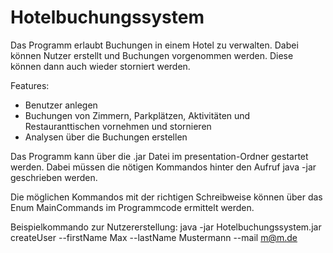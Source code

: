 # Hotelbuchungssystem
Das Programm erlaubt Buchungen in einem Hotel zu verwalten. Dabei können Nutzer erstellt und Buchungen vorgenommen werden. Diese können dann auch wieder storniert werden. 

Features:
- Benutzer anlegen
- Buchungen von Zimmern, Parkplätzen, Aktivitäten und Restauranttischen  vornehmen und stornieren
- Analysen über die Buchungen erstellen 

Das Programm kann über die .jar Datei im presentation-Ordner gestartet werden. Dabei müssen die nötigen Kommandos hinter den Aufruf java -jar <jar-file> geschrieben werden.

Die möglichen Kommandos mit der richtigen Schreibweise können über das Enum MainCommands im Programmcode ermittelt werden.

Beispielkommando zur Nutzererstellung:
java -jar Hotelbuchungssystem.jar createUser --firstName Max --lastName Mustermann --mail m@m.de